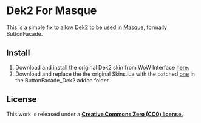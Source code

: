 # Dek2 For Masque
This is a simple fix to allow Dek2 to be used in [Masque](http://www.wowace.com/addons/masque/), formally ButtonFacade.

## Install
1. Download and install the original Dek2 skin from WoW Interface [here.](http://www.wowinterface.com/downloads/info13733-ButtonFacade_Dek2.html)
2. Download and replace the the original Skins.lua with the patched [one](./Skins.lua) in the ButtonFacade_Dek2 addon folder.

## License
This work is released under a **[Creative Commons Zero (CC0) license.](./LICENSE)**
